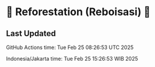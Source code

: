 
# 🌳 Reforestation (Reboisasi) 🌲

## Last Updated

GitHub Actions time: Tue Feb 25 08:26:53 UTC 2025

Indonesia/Jakarta time: Tue Feb 25 15:26:53 WIB 2025
